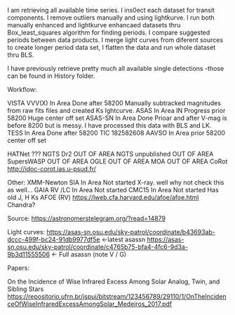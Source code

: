 I am retrieving all available time series. I ins0ect each dataset for transit components. I remove outliers manually and using lightkurve. I run both manually enhanced and lightkurve enhancaed datasets thru Box_least_squares algorithm for finding periods. I compare suggested periods between  data products. I merge light curves from diferent sources to create longer period data set, I flatten the data and run whole dataset thru BLS.

I have previously retrieve pretty much all available single detections -those can be found in History folder.

Workflow:
        
VISTA VVV(X)        In Area       Done                    after 58200         Manually subtracked magnitudes from raw fits files and created Ks lghtcurve.
ASAS                In Area       IN Progress             prior 58200         Huge center off set
ASAS-SN             In Area       Done                    Prioar and after    V-mag is before 8200 but is messy. I have processed this data with BLS and LK.
TESS                In Area       Done                    after 58200         TIC 182582608
AAVSO               In Area                               prior 58200         center off set

HATNet              ???
NGTS Dr2            OUT OF AREA
NGTS unpublished    OUT OF AREA
SupersWASP          OUT OF AREA
OGLE                OUT OF AREA
MOA                 OUT OF AREA
CoRot										http://idoc-corot.ias.u-psud.fr/

Other:
XMM-Newton SIA    In Area         Not started                                 X-ray. well why not check this as well...
GAIA RV /LC       In Area         Not started 
CMC15             In Area         Not started                                 Has old J, H Ks
AFOE  (RV)                                                                    https://lweb.cfa.harvard.edu/afoe/afoe.html
Chandra?


Source:
https://astronomerstelegram.org/?read=14879

Light curves:
https://asas-sn.osu.edu/sky-patrol/coordinate/b43693ab-dccc-499f-bc24-91db9977df5e <-latest asassn
https://asas-sn.osu.edu/sky-patrol/coordinate/c4765b75-bfa4-4fc6-9d3a-9b3d11555506 <- Full asassn (note V / G)



Papers:

On the Incidence of Wise Infrared Excess Among Solar Analog, Twin, and Sibling Stars
https://repositorio.ufrn.br/jspui/bitstream/123456789/29110/1/OnTheIncidenceOfWiseInfraredExcessAmongSolar_Medeiros_2017.pdf


